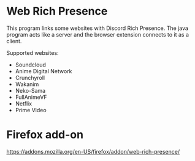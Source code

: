 # Web Rich Presence

This program links some websites with Discord Rich Presence.
The java program acts like a server and the browser extension connects to it as a client.

Supported websites:
* Soundcloud
* Anime Digital Network
* Crunchyroll
* Wakanim
* Neko-Sama
* FullAnimeVF
* Netflix
* Prime Video

# Firefox add-on

https://addons.mozilla.org/en-US/firefox/addon/web-rich-presence/
